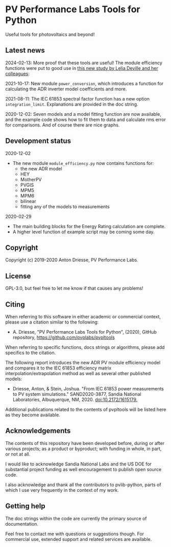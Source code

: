 # PV Performance Labs Tools for Python

Useful tools for photovoltaics and beyond!

Latest news
-----------
2024-02-13: More proof that these tools are useful!  The module efficiency functions were put to good use in [this new study by Lelia Deville and her colleagues][101]: 

[101]: https://doi.org/10.1002/pip.3763

2021-10-17: New module `power_conversion`, which introduces a function for calculating the ADR inverter model coefficients and more.

2021-08-11: The IEC 61853 spectral factor function has a new option `integration_limit`.  Explanations are provided in the doc string. 

2020-12-02: Seven models and a model fitting function are now available, and the example code shows how to fit them to data and calculate rms error for comparisons. And of course there are nice graphs.

Development status
------------------

2020-12-02
- The new module `module_efficiency.py` now contains functions for:
    - the new ADR model
    - HEY
    - MotherPV
    - PVGIS
    - MPM5
    - MPM6
    - bilinear
    - fitting any of the models to measurements

2020-02-29

- The main building blocks for the Energy Rating calculation are complete.
- A higher level function of example script may be coming some day.


Copyright
---------

Copyright (c) 2019-2020 Anton Driesse, PV Performance Labs.


License
-------

GPL-3.0, but feel free to let me know if that causes any problems!


Citing
------

When referring to this software in either academic or commercial context,
please use a citation similar to the following:

- A. Driesse,
"PV Performance Labs Tools for Python", (2020), GitHub repository,  https://github.com/pvplabs/pvpltools

When referring to specific functions, docs strings or algorithms,
please add specifics to the citation.

The following report introduces the new ADR PV module efficiency model
and compares it to the IEC 61853 efficiency matrix interpolation/extrapolation method as well as several other published models:

- Driesse, Anton, & Stein, Joshua.
  "From IEC 61853 power measurements to PV system simulations."
  SAND2020-3877, Sandia National Laboratories, Albuquerque, NM, 2020. [doi:10.2172/1615179.][102]

[102]: https://pvpmc.sandia.gov/download/7737/

Additional publications related to the contents of pvpltools
will be listed here as they become available.


Acknowledgements
----------------

The contents of this repository have been developed
before, during or after various projects; as a product or byproduct;
with funding in whole, in part, or not at all.

I would like to acknowledge Sandia National Labs and the US DOE for
substantial project funding as well encouragement to publish open source code.

I also acknowledge and thank all the contributors to pvlib-python,
parts of which I use very frequently in the context of my work.


Getting help
------------

The doc strings within the code are currently the primary source of documentation.

Feel free to contact me with questions or suggestions though.
For commercial use, extended support and related services are available.
